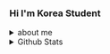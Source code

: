 ### Hi I'm Korea Student
<details>
  <summary>about me</summary>
  
  - 🏡I live in Seoul, South Korea
  
  - ❤ My favorate language is <img src="https://img.shields.io/badge/C++-00599C?style=flat-square&logo=C%2B%2B&logoColor=white"/>
  
  - 📚 I want to learn <img src="https://img.shields.io/badge/Rust-000000?style=flat-square&logo=Rust&logoColor=white"/>
  
  - 📮 my email... [![Gmail Badge](https://img.shields.io/badge/Gmail-d14836?style=flat-square&logo=Gmail&logoColor=white&link=mailto:asperaserena@gmail.com)](mailto:asperaserena@gmail.com)

</details>

<details>
<summary>Github Stats</summary>

  ![Anurag's GitHub stats](https://github-readme-stats.vercel.app/api?username=AsperaSerena&&show_icons=true&theme=tokyonight)

  ![Top Languages](https://github-readme-stats.vercel.app/api/top-langs/?username=AsperaSerena_icons=true&include_all_commits=true&hide_border=true&count_private=true&theme=gotham&langs_count=4&layout=compact&title_color=70A5FDtext_color=38BDAE)
  

</details>
